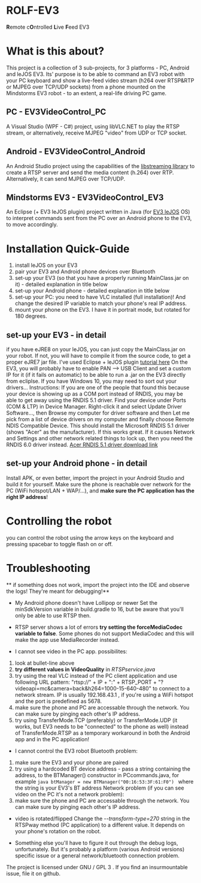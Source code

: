# ROLF-EV3
**R**emote c**O**ntrolled **L**ive **F**eed EV3

# What is this about?
This project is a collection of 3 sub-projects, for 3 platforms - PC, Android and leJOS EV3.
Its' purpose is to be able to command an EV3 robot with your PC keyboard and show a live-feed video stream (h264 over RTSP&RTP or MJPEG over TCP/UDP sockets) from a phone mounted on the Mindstorms EV3 robot - to an extent, a real-life driving PC game.

## PC - EV3VideoControl_PC
A Visual Studio (WPF - C#) project, using libVLC.NET to play the RTSP stream, or alternatively, receive MJPEG "video" from UDP or TCP socket.

## Android - EV3VideoControl_Android
An Android Studio project using the capabilities of the [libstreaming library](https://github.com/fyhertz/libstreaming) to create a RTSP server and send the media content (h.264) over RTP.
Alternatively, it can send MJPEG over TCP/UDP.

## Mindstorms EV3 - EV3VideoControl_EV3
An Eclipse (+ EV3 leJOS plugin) project written in Java (for [EV3 leJOS](http://www.lejos.org/ev3.php) OS) to interpret commands sent from the PC over an Android phone to the EV3, to move accordingly.

# Installation Quick-Guide
1. install leJOS on your EV3
2. pair your EV3 and Android phone devices over Bluetooth
3. set-up your EV3 (so that you have a properly running MainClass.jar on it) - detailed explanation in title below
4. set-up your Android phone - detailed explanation in title below
5. set-up your PC: you need to have VLC installed (full installation)! And change the desired IP variable to match your phone's real IP address.
6. mount your phone on the EV3. I have it in portrait mode, but rotated for 180 degrees.

## set-up your EV3 - in detail
if you have eJRE8 on your leJOS, you can just copy the MainClass.jar on your robot. If not, you will have to compile it from the source code, to get a proper eJRE7 jar file.
I've used Eclipse + leJOS plugin [tutorial here](https://sourceforge.net/p/lejos/wiki/Installing%20the%20Eclipse%20plugin/)
On the EV3, you will probably have to enable PAN --> USB Client and set a custom IP for it (if it fails on automatic) to be able to run a .jar on the EV3 directly from ecliplse.
If you have Windows 10, you may need to sort out your drivers... Instructions:
If you are one of the people that found this because your device is showing up as a COM port instead of RNDIS, you may be able to get away using the RNDIS 5.1 driver. Find your device under Ports (COM & LTP) in Device Manager. Right-click it and select Update Driver Software..., then Browse my computer for driver software and then Let me pick from a list of device drivers on my computer and finally choose Remote NDIS Compatible Device. This should install the Microsoft RNDIS 5.1 driver (shows "Acer" as the manufacturer). If this works great. If it causes Network and Settings and other network related things to lock up, then you need the RNDIS 6.0 driver instead.
[Acer RNDIS 5.1 driver download link](http://catalog.update.microsoft.com/v7/site/ScopedViewRedirect.aspx?updateid=37e35bd4-d788-4b83-9416-f78e439f90a2)

## set-up your Android phone - in detail
Install APK, or even better, import the project in your Android Studio and build it for yourself.
Make sure the phone is reachable over network for the PC (WiFi hotspot/LAN + WAP/...), and **make sure the PC application has the right IP address**!

# Controlling the robot
you can control the robot using the arrow keys on the keyboard and pressing spacebar to toggle flash on or off.

# Troubleshooting
** if something does not work, import the project into the IDE and observe the logs! They're meant for debugging!**

- My Android phone doesn't have Lollipop or newer
Set the minSdkVersion variable in build.gradle to 16, but be aware that you'll only be able to use RTSP then.

- RTSP server shows a lot of errors
**try setting the forceMediaCodec variable to false**. Some phones do not support MediaCodec and this will make the app use MediaRecorder instead.

- I cannot see video in the PC app.
possibilites:
1. look at bullet-line above
2. **try different values in VideoQuality** in *RTSPservice.java*
3. try using the real VLC instead of the PC client application and use following URL pattern: "rtsp://" + IP + ":" + RTSP_PORT + "?videoapi=mc&camera=back&h264=1000-15-640-480" to connect to a network stream. IP is usually 192.168.43.1 , if you're using a WiFi hotspot and the port is predefined as 5678.
4. make sure the phone and PC are accessable through the network. You can make sure by pinging each other's IP address.
5. try using TransferMode.TCP (preferably) or TransferMode.UDP (it works, but EV3 needs to be "connected" to the phone as well) instead of TransferMode.RTSP as a temporary workaround in both the Android app and in the PC application!

- I cannot control the EV3 robot
Bluetooth problem:
1. make sure the EV3 and your phone are paired
2. try using a hardcoded BT device address - pass a string containing the address, to the BTManager() constructor in PCcommands.java, for example ```java btManager = new BTManager("00:16:53:3F:61:F0") ``` where the string is your EV3's BT address
Network problem (if you can see video on the PC it's not a network problem):
1. make sure the phone and PC are accessable through the network. You can make sure by pinging each other's IP address.

- video is rotated/flipped
Change the *--transform-type=270* string in the RTSPway method (PC application) to a different value. It depends on your phone's rotation on the robot.

- Something else
you'll have to figure it out through the debug logs, unfortunately. But it's probably a platform (various Android versions) specific issue or a general network/bluetooth connection problem.


The project is licensed under GNU / GPL 3 .
If you find an insurmountable issue, file it on github.